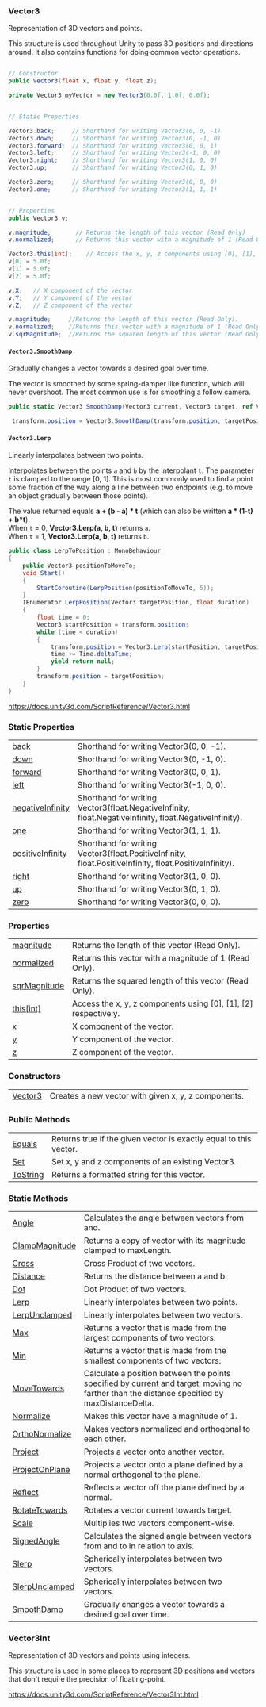 ### Vector3
Representation of 3D vectors and points.

This structure is used throughout Unity to pass 3D positions and directions around. It also contains functions for doing common vector operations.

```cs

// Constructor
public Vector3(float x, float y, float z);

private Vector3 myVector = new Vector3(0.0f, 1.0f, 0.0f);


// Static Properties

Vector3.back;     // Shorthand for writing Vector3(0, 0, -1)
Vector3.down;     // Shorthand for writing Vector3(0, -1, 0)
Vector3.forward;  // Shorthand for writing Vector3(0, 0, 1)
Vector3.left;     // Shorthand for writing Vector3(-1, 0, 0)
Vector3.right;    // Shorthand for writing Vector3(1, 0, 0)
Vector3.up;       // Shorthand for writing Vector3(0, 1, 0)

Vector3.zero;     // Shorthand for writing Vector3(0, 0, 0)
Vector3.one;      // Shorthand for writing Vector3(1, 1, 1)


// Properties
public Vector3 v;

v.magnitude;       // Returns the length of this vector (Read Only)
v.normalized;      // Returns this vector with a magnitude of 1 (Read Only)

Vector3.this[int];    // Access the x, y, z components using [0], [1], [2] respectively
v[0] = 5.0f;
v[1] = 5.0f;
v[2] = 5.0f;

v.X;   // X component of the vector
v.Y;   // Y component of the vector
v.Z;   // Z component of the vector

v.magnitude;     //Returns the length of this vector (Read Only).
v.normalized;    //Returns this vector with a magnitude of 1 (Read Only).
v.sqrMagnitude;  //Returns the squared length of this vector (Read Only).
```

#### `Vector3.SmoothDamp`
Gradually changes a vector towards a desired goal over time.

The vector is smoothed by some spring-damper like function, which will never overshoot. The most common use is for smoothing a follow camera.

```cs
public static Vector3 SmoothDamp(Vector3 current, Vector3 target, ref Vector3 currentVelocity, float smoothTime, float maxSpeed = Mathf.Infinity, float deltaTime = Time.deltaTime);
```

```cs
 transform.position = Vector3.SmoothDamp(transform.position, targetPosition, ref velocity, smoothTime);
```

#### `Vector3.Lerp`

Linearly interpolates between two points.

Interpolates between the points `a` and `b` by the interpolant `t`. The parameter `t` is clamped to the range \[0, 1\]. This is most commonly used to find a point some fraction of the way along a line between two endpoints (e.g. to move an object gradually between those points).  
  
The value returned equals **a + (b - a) \* t** (which can also be written **a \* (1-t) + b\*t**).  
When `t` = 0, **Vector3.Lerp(a, b, t)** returns `a`.  
When `t` = 1, **Vector3.Lerp(a, b, t)** returns `b`.

```cs
public class LerpToPosition : MonoBehaviour
{
    public Vector3 positionToMoveTo;
    void Start()
    {
        StartCoroutine(LerpPosition(positionToMoveTo, 5));
    }
    IEnumerator LerpPosition(Vector3 targetPosition, float duration)
    {
        float time = 0;
        Vector3 startPosition = transform.position;
        while (time < duration)
        {
            transform.position = Vector3.Lerp(startPosition, targetPosition, time / duration);
            time += Time.deltaTime;
            yield return null;
        }
        transform.position = targetPosition;
    }
}
```


https://docs.unity3d.com/ScriptReference/Vector3.html

### Static Properties

<table class="list"><tbody><tr><td class="lbl"><a href="https://docs.unity3d.com/ScriptReference/Vector3.htmlVector3-back.html">back</a></td><td class="desc">Shorthand for writing Vector3(0, 0, -1).</td></tr><tr><td class="lbl"><a href="https://docs.unity3d.com/ScriptReference/Vector3.htmlVector3-down.html">down</a></td><td class="desc">Shorthand for writing Vector3(0, -1, 0).</td></tr><tr><td class="lbl"><a href="https://docs.unity3d.com/ScriptReference/Vector3.htmlVector3-forward.html">forward</a></td><td class="desc">Shorthand for writing Vector3(0, 0, 1).</td></tr><tr><td class="lbl"><a href="https://docs.unity3d.com/ScriptReference/Vector3.htmlVector3-left.html">left</a></td><td class="desc">Shorthand for writing Vector3(-1, 0, 0).</td></tr><tr><td class="lbl"><a href="https://docs.unity3d.com/ScriptReference/Vector3.htmlVector3-negativeInfinity.html">negativeInfinity</a></td><td class="desc">Shorthand for writing Vector3(float.NegativeInfinity, float.NegativeInfinity, float.NegativeInfinity).</td></tr><tr><td class="lbl"><a href="https://docs.unity3d.com/ScriptReference/Vector3.htmlVector3-one.html">one</a></td><td class="desc">Shorthand for writing Vector3(1, 1, 1).</td></tr><tr><td class="lbl"><a href="https://docs.unity3d.com/ScriptReference/Vector3.htmlVector3-positiveInfinity.html">positiveInfinity</a></td><td class="desc">Shorthand for writing Vector3(float.PositiveInfinity, float.PositiveInfinity, float.PositiveInfinity).</td></tr><tr><td class="lbl"><a href="https://docs.unity3d.com/ScriptReference/Vector3.htmlVector3-right.html">right</a></td><td class="desc">Shorthand for writing Vector3(1, 0, 0).</td></tr><tr><td class="lbl"><a href="https://docs.unity3d.com/ScriptReference/Vector3.htmlVector3-up.html">up</a></td><td class="desc">Shorthand for writing Vector3(0, 1, 0).</td></tr><tr><td class="lbl"><a href="https://docs.unity3d.com/ScriptReference/Vector3.htmlVector3-zero.html">zero</a></td><td class="desc">Shorthand for writing Vector3(0, 0, 0).</td></tr></tbody></table>

### Properties

<table class="list"><tbody><tr><td class="lbl"><a href="https://docs.unity3d.com/ScriptReference/Vector3.htmlVector3-magnitude.html">magnitude</a></td><td class="desc">Returns the length of this vector (Read Only).</td></tr><tr><td class="lbl"><a href="https://docs.unity3d.com/ScriptReference/Vector3.htmlVector3-normalized.html">normalized</a></td><td class="desc">Returns this vector with a magnitude of 1 (Read Only).</td></tr><tr><td class="lbl"><a href="https://docs.unity3d.com/ScriptReference/Vector3.htmlVector3-sqrMagnitude.html">sqrMagnitude</a></td><td class="desc">Returns the squared length of this vector (Read Only).</td></tr><tr><td class="lbl"><a href="https://docs.unity3d.com/ScriptReference/Vector3.htmlVector3.Index_operator.html">this[int]</a></td><td class="desc">Access the x, y, z components using [0], [1], [2] respectively.</td></tr><tr><td class="lbl"><a href="https://docs.unity3d.com/ScriptReference/Vector3.htmlVector3-x.html">x</a></td><td class="desc">X component of the vector.</td></tr><tr><td class="lbl"><a href="https://docs.unity3d.com/ScriptReference/Vector3.htmlVector3-y.html">y</a></td><td class="desc">Y component of the vector.</td></tr><tr><td class="lbl"><a href="https://docs.unity3d.com/ScriptReference/Vector3.htmlVector3-z.html">z</a></td><td class="desc">Z component of the vector.</td></tr></tbody></table>

### Constructors

<table class="list"><tbody><tr><td class="lbl"><a href="https://docs.unity3d.com/ScriptReference/Vector3.htmlVector3-ctor.html">Vector3</a></td><td class="desc">Creates a new vector with given x, y, z components.</td></tr></tbody></table>

### Public Methods

<table class="list"><tbody><tr><td class="lbl"><a href="https://docs.unity3d.com/ScriptReference/Vector3.htmlVector3.Equals.html">Equals</a></td><td class="desc">Returns true if the given vector is exactly equal to this vector.</td></tr><tr><td class="lbl"><a href="https://docs.unity3d.com/ScriptReference/Vector3.htmlVector3.Set.html">Set</a></td><td class="desc">Set x, y and z components of an existing Vector3.</td></tr><tr><td class="lbl"><a href="https://docs.unity3d.com/ScriptReference/Vector3.htmlVector3.ToString.html">ToString</a></td><td class="desc">Returns a formatted string for this vector.</td></tr></tbody></table>

### Static Methods

<table class="list"><tbody><tr><td class="lbl"><a href="https://docs.unity3d.com/ScriptReference/Vector3.htmlVector3.Angle.html">Angle</a></td><td class="desc">Calculates the angle between vectors from and.</td></tr><tr><td class="lbl"><a href="https://docs.unity3d.com/ScriptReference/Vector3.htmlVector3.ClampMagnitude.html">ClampMagnitude</a></td><td class="desc">Returns a copy of vector with its magnitude clamped to maxLength.</td></tr><tr><td class="lbl"><a href="https://docs.unity3d.com/ScriptReference/Vector3.htmlVector3.Cross.html">Cross</a></td><td class="desc">Cross Product of two vectors.</td></tr><tr><td class="lbl"><a href="https://docs.unity3d.com/ScriptReference/Vector3.htmlVector3.Distance.html">Distance</a></td><td class="desc">Returns the distance between a and b.</td></tr><tr><td class="lbl"><a href="https://docs.unity3d.com/ScriptReference/Vector3.htmlVector3.Dot.html">Dot</a></td><td class="desc">Dot Product of two vectors.</td></tr><tr><td class="lbl"><a href="https://docs.unity3d.com/ScriptReference/Vector3.htmlVector3.Lerp.html">Lerp</a></td><td class="desc">Linearly interpolates between two points.</td></tr><tr><td class="lbl"><a href="https://docs.unity3d.com/ScriptReference/Vector3.htmlVector3.LerpUnclamped.html">LerpUnclamped</a></td><td class="desc">Linearly interpolates between two vectors.</td></tr><tr><td class="lbl"><a href="https://docs.unity3d.com/ScriptReference/Vector3.htmlVector3.Max.html">Max</a></td><td class="desc">Returns a vector that is made from the largest components of two vectors.</td></tr><tr><td class="lbl"><a href="https://docs.unity3d.com/ScriptReference/Vector3.htmlVector3.Min.html">Min</a></td><td class="desc">Returns a vector that is made from the smallest components of two vectors.</td></tr><tr><td class="lbl"><a href="https://docs.unity3d.com/ScriptReference/Vector3.htmlVector3.MoveTowards.html">MoveTowards</a></td><td class="desc">Calculate a position between the points specified by current and target, moving no farther than the distance specified by maxDistanceDelta.</td></tr><tr><td class="lbl"><a href="https://docs.unity3d.com/ScriptReference/Vector3.htmlVector3.Normalize.html">Normalize</a></td><td class="desc">Makes this vector have a magnitude of 1.</td></tr><tr><td class="lbl"><a href="https://docs.unity3d.com/ScriptReference/Vector3.htmlVector3.OrthoNormalize.html">OrthoNormalize</a></td><td class="desc">Makes vectors normalized and orthogonal to each other.</td></tr><tr><td class="lbl"><a href="https://docs.unity3d.com/ScriptReference/Vector3.htmlVector3.Project.html">Project</a></td><td class="desc">Projects a vector onto another vector.</td></tr><tr><td class="lbl"><a href="https://docs.unity3d.com/ScriptReference/Vector3.htmlVector3.ProjectOnPlane.html">ProjectOnPlane</a></td><td class="desc">Projects a vector onto a plane defined by a normal orthogonal to the plane.</td></tr><tr><td class="lbl"><a href="https://docs.unity3d.com/ScriptReference/Vector3.htmlVector3.Reflect.html">Reflect</a></td><td class="desc">Reflects a vector off the plane defined by a normal.</td></tr><tr><td class="lbl"><a href="https://docs.unity3d.com/ScriptReference/Vector3.htmlVector3.RotateTowards.html">RotateTowards</a></td><td class="desc">Rotates a vector current towards target.</td></tr><tr><td class="lbl"><a href="https://docs.unity3d.com/ScriptReference/Vector3.htmlVector3.Scale.html">Scale</a></td><td class="desc">Multiplies two vectors component-wise.</td></tr><tr><td class="lbl"><a href="https://docs.unity3d.com/ScriptReference/Vector3.htmlVector3.SignedAngle.html">SignedAngle</a></td><td class="desc">Calculates the signed angle between vectors from and to in relation to axis.</td></tr><tr><td class="lbl"><a href="https://docs.unity3d.com/ScriptReference/Vector3.htmlVector3.Slerp.html">Slerp</a></td><td class="desc">Spherically interpolates between two vectors.</td></tr><tr><td class="lbl"><a href="https://docs.unity3d.com/ScriptReference/Vector3.htmlVector3.SlerpUnclamped.html">SlerpUnclamped</a></td><td class="desc">Spherically interpolates between two vectors.</td></tr><tr><td class="lbl"><a href="https://docs.unity3d.com/ScriptReference/Vector3.htmlVector3.SmoothDamp.html">SmoothDamp</a></td><td class="desc">Gradually changes a vector towards a desired goal over time.</td></tr></tbody></table>


### Vector3Int
Representation of 3D vectors and points using integers.

This structure is used in some places to represent 3D positions and vectors that don't require the precision of floating-point.

https://docs.unity3d.com/ScriptReference/Vector3Int.html









